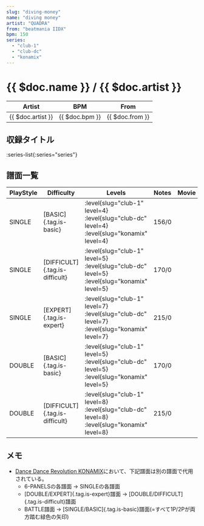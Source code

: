 ```yaml
---
slug: "diving-money"
name: "diving money"
artist: "QUADRA"
from: "beatmania IIDX"
bpm: 150
series:
  - "club-1"
  - "club-dc"
  - "konamix"
---
```


# {{ $doc.name }} / {{ $doc.artist }}

|Artist|BPM|From|
|------|---|----|
|{{ $doc.artist }}|{{ $doc.bpm }}|{{ $doc.from }}|

## 収録タイトル

:series-list{:series="series"}

## 譜面一覧

|PlayStyle|Difficulty|Levels|Notes|Movie|
|---------|----------|------|-----|-----|
|SINGLE|[BASIC]{.tag.is-basic}|:level{slug="club-1" level=4} :level{slug="club-dc" level=4} :level{slug="konamix" level=4}|156/0||
|SINGLE|[DIFFICULT]{.tag.is-difficult}|:level{slug="club-1" level=5} :level{slug="club-dc" level=5} :level{slug="konamix" level=5}|170/0||
|SINGLE|[EXPERT]{.tag.is-expert}|:level{slug="club-1" level=7} :level{slug="club-dc" level=7} :level{slug="konamix" level=7}|215/0||
|DOUBLE|[BASIC]{.tag.is-basic}|:level{slug="club-1" level=5} :level{slug="club-dc" level=5} :level{slug="konamix" level=5}|170/0||
|DOUBLE|[DIFFICULT]{.tag.is-difficult}|:level{slug="club-1" level=8} :level{slug="club-dc" level=8} :level{slug="konamix" level=8}|215/0||

## メモ

- [Dance Dance Revolution KONAMIX](/series/konamix)において、下記譜面は別の譜面で代用されている。
  - 6-PANELSの各譜面 → SINGLEの各譜面
  - [DOUBLE/EXPERT]{.tag.is-expert}譜面 → [DOUBLE/DIFFICULT]{.tag.is-difficult}譜面
  - BATTLE譜面 → [SINGLE/BASIC]{.tag.is-basic}譜面(=すべて1P/2Pが両方踏む緑色の矢印)
